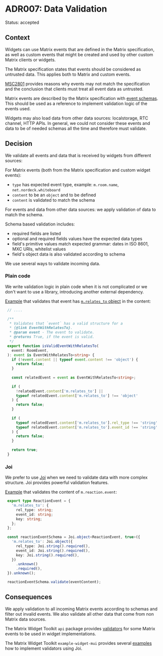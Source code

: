 # ADR007: Data Validation

Status: accepted

<!-- These documents have names that are short noun phrases. For example, "ADR001: Deployment on Ruby on Rails 3.0.10" or "ADR009: LDAP for Multitenant Integration" -->

## Context

<!--
This section describes the forces at play, including technological, political, social, and project local. These forces are probably in tension, and should be called out as such. The language in this section is value-neutral. It is simply describing facts. -->

Widgets can use Matrix events that are defined in the Matrix specification, as well as custom events that might be
created and used by other custom Matrix clients or widgets.

The Matrix specification states that events should be considered as untrusted data. This applies both to Matrix and
custom events.

[MSC2801][msc2801] provides reasons why events may not match the specification and the conclusion that
clients must treat all event data as untrusted.

Matrix events are described by the Matrix specification with [event schemas][eventSchemas]. This should be used as
a reference to implement validation logic of the events used.

Widgets may also load data from other data sources: localstorage, RTC channel, HTTP APIs. In general,
we could not consider these events and data to be of needed schemas all the time and therefore must validate.

## Decision

<!-- This section describes our response to these forces. It is stated in full sentences, with active voice. "We will ..." -->

We validate all events and data that is received by widgets from different sources:

For Matrix events (both from the Matrix specification and custom widget events):

- `type` has expected event type, example: `m.room.name`, `net.nordeck.whiteboard`
- `content` to be an `object` and to be defined
- `content` is validated to match the schema

For events and data from other data sources: we apply validation of data to match the schema.

Schema based validation includes:

- required fields are listed
- optional and required fields values have the expected data types
- field's primitive values match expected grammar: dates in ISO 8601, MXC URIs, whitelist values
- field's object data is also validated according to schema

We use several ways to validate incoming data.

### Plain code

We write validation logic in plain code when it is not complicated or we don't want to use a library, introducing another external dependency.

[Example][examplePlainRelatesTo] that validates that event has [`m.relates_to` object][matrixEventsRelations] in the content:

<!--prettier-ignore-->
   ```ts
    // ....

    /**
     * Validates that `event` has a valid structure for a
     * {@link EventWithRelatesTo}.
     * @param event - The event to validate.
     * @returns True, if the event is valid.
     */
    export function isValidEventWithRelatesTo(
      event: RoomEvent,
    ): event is EventWithRelatesTo<string> {
      if (!event.content || typeof event.content !== 'object') {
        return false;
      }
    
      const relatedEvent = event as EventWithRelatesTo<string>;
    
      if (
        !relatedEvent.content['m.relates_to'] ||
        typeof relatedEvent.content['m.relates_to'] !== 'object'
      ) {
        return false;
      }
    
      if (
        typeof relatedEvent.content['m.relates_to'].rel_type !== 'string' ||
        typeof relatedEvent.content['m.relates_to'].event_id !== 'string'
      ) {
        return false;
      }
    
      return true;
    }
   ```

### Joi

We prefer to use [Joi][joi] when we need to validate data with more complex structure. Joi provides powerful
validation features.

[Example][exampleJoiReaction] that validates the content of `m.reaction.event`:

<!--prettier-ignore-->
   ```ts
    export type ReactionEvent = {
      'm.relates_to': {
        rel_type: string;
        event_id: string;
        key: string;
      };
    };
    
    const reactionEventSchema = Joi.object<ReactionEvent, true>({
      'm.relates_to': Joi.object({
        rel_type: Joi.string().required(),
        event_id: Joi.string().required(),
        key: Joi.string().required(),
      })
        .unknown()
        .required(),
    }).unknown();

    reactionEventSchema.validate(eventContent);
   ```

## Consequences

<!-- This section describes the resulting context, after applying the decision. All consequences should be listed here, not just the "positive" ones. A particular decision may have positive, negative, and neutral consequences, but all of them affect the team and project in the future. -->

We apply validation to all incoming Matrix events according to schemas and filter out invalid events. We also
validate all other data that come from non Matrix data sources.

The Matrix Widget Toolkit `api` package provides [validators][toolkitApiExtras]
for some Matrix events to be used in widget implementations.

The Matrix Widget Toolkit `example-widget-mui` provides several [examples][toolkitExampleWidgetEvents] how to implement validators using Joi.

<!-- This template is taken from a blog post by Michael Nygard http://thinkrelevance.com/blog/2011/11/15/documenting-architecture-decisions -->

[msc2801]: https://github.com/matrix-org/matrix-spec-proposals/pull/2801
[eventSchemas]: https://github.com/matrix-org/matrix-spec/tree/main/data/event-schemas/schema
[strippedState]: https://spec.matrix.org/v1.13/client-server-api/#stripped-state
[examplePlainRelatesTo]: https://github.com/nordeck/matrix-widget-toolkit/blob/20d3c085c65ed063577b4b318aefb4b1610e3d8b/packages/api/src/api/extras/relatesTo.ts#L91-L121
[exampleJoiReaction]: https://github.com/nordeck/matrix-widget-toolkit/blob/20d3c085c65ed063577b4b318aefb4b1610e3d8b/example-widget-mui/src/events/reactionEvent.ts#L26-L55
[joi]: https://joi.dev/
[toolkitApiExtras]: https://github.com/nordeck/matrix-widget-toolkit/tree/main/packages/api/src/api/extras
[toolkitExampleWidgetEvents]: https://github.com/nordeck/matrix-widget-toolkit/tree/main/example-widget-mui/src/events
[matrixEventsRelations]: https://spec.matrix.org/v1.13/client-server-api/#forming-relationships-between-events
